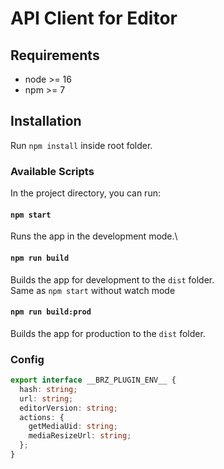 # API Client for Editor

## Requirements

- node >= 16
- npm >= 7

## Installation

Run `npm install` inside root folder.

### Available Scripts

In the project directory, you can run:

#### `npm start`

Runs the app in the development mode.\

#### `npm run build`

Builds the app for development to the `dist` folder.\
Same as `npm start` without watch mode

#### `npm run build:prod`

Builds the app for production to the `dist` folder.

### Config
```ts
export interface __BRZ_PLUGIN_ENV__ {
  hash: string;
  url: string;
  editorVersion: string;
  actions: {
    getMediaUid: string;
    mediaResizeUrl: string;
  };
}
```
